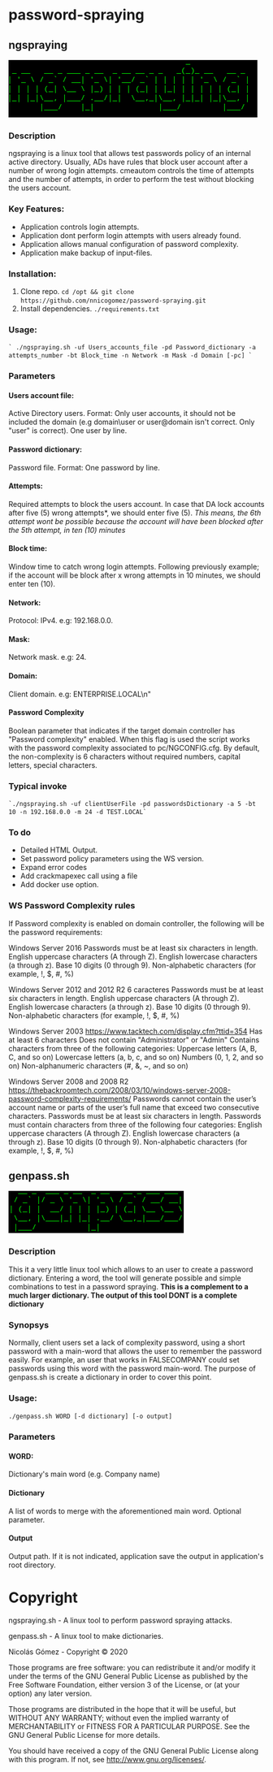 # password-spraying

## ngspraying
            
![alt text](https://github.com/nnicogomez/password-spraying/blob/master/images/ngsp.PNG "Logo ngspraying")


### Description
ngspraying is a linux tool that allows test passwords policy of an internal active directory. Usually, ADs have rules that block user account after a number of wrong login attempts. cmeautom controls the time of attempts and the number of attempts, in order to perform the test without blocking the users account.

### Key Features:
- Application controls login attempts.
- Application dont perform login attempts with users already found.
- Application allows manual configuration of password complexity.
- Application make backup of input-files.

### Installation:
1. Clone repo.
	`cd /opt && git clone https://github.com/nnicogomez/password-spraying.git`
2. Install dependencies.
	`./requirements.txt`
	
### Usage:
	` ./ngspraying.sh -uf Users_accounts_file -pd Password_dictionary -a attempts_number -bt Block_time -n Network -m Mask -d Domain [-pc] `
### Parameters

#### Users account file:	 
Active Directory users. Format: Only user accounts, it should not be included the domain (e.g domain\user or user@domain isn't correct. Only "user" is correct). One user by line.
#### Password dictionary:
Password file. Format: One password by line.
#### Attempts:	
Required attempts to block the users account. In case that DA lock accounts after five (5) wrong attempts*, we should enter five (5).
*This means, the 6th attempt wont be possible because the account will have been blocked after the 5th attempt, in ten (10) minutes*
#### Block time:	
Window time to catch wrong login attempts. Following previously example; if the account will be block after x wrong attempts in 10 minutes, we should enter ten (10).
#### Network:	 
Protocol: IPv4. e.g: 192.168.0.0.
#### Mask:	
Network mask. e.g: 24.
#### Domain: 	
Client domain. e.g: ENTERPRISE.LOCAL\n"
#### Password Complexity
Boolean parameter that indicates if the target domain controller has "Password complexity" enabled. When this flag is used the script works with the password complexity associated to pc/NGCONFIG.cfg. By default, the non-complexity is 6 characters without required numbers, capital letters, special characters.

### Typical invoke
    `./ngspraying.sh -uf clientUserFile -pd passwordsDictionary -a 5 -bt 10 -n 192.168.0.0 -m 24 -d TEST.LOCAL`
### To do
- Detailed HTML Output.
- Set password policy parameters using the WS version.
- Expand error codes
- Add crackmapexec call using a file
- Add docker use option.

### WS Password Complexity rules
If Password complexity is enabled on domain controller, the following will be the password requirements:

Windows Server 2016
Passwords must be at least six characters in length.
English uppercase characters (A through Z).
English lowercase characters (a through z).
Base 10 digits (0 through 9).
Non-alphabetic characters (for example, !, $, #, %)

Windows Server 2012 and 2012 R2
6 caracteres
Passwords must be at least six characters in length.
English uppercase characters (A through Z).
English lowercase characters (a through z).
Base 10 digits (0 through 9).
Non-alphabetic characters (for example, !, $, #, %)

Windows Server 2003
https://www.tacktech.com/display.cfm?ttid=354
Has at least 6 characters
Does not contain "Administrator" or "Admin"
Contains characters from three of the following categories:
Uppercase letters (A, B, C, and so on)
Lowercase letters (a, b, c, and so on)
Numbers (0, 1, 2, and so on)
Non-alphanumeric characters (#, &, ~, and so on)

Windows Server 2008 and 2008 R2
https://thebackroomtech.com/2008/03/10/windows-server-2008-password-complexity-requirements/
Passwords cannot contain the user’s account name or parts of the user’s full name that exceed two consecutive characters.
Passwords must be at least six characters in length.
Passwords must contain characters from three of the following four categories:
English uppercase characters (A through Z).
English lowercase characters (a through z).
Base 10 digits (0 through 9).
Non-alphabetic characters (for example, !, $, #, %)
    
## genpass.sh

![alt text](https://github.com/nnicogomez/password-spraying/blob/master/images/gpss.PNG "Logo genpass.sh")

### Description
This it a very little linux tool which allows to an user to create a password dictionary. Entering a word, the tool will generate possible and simple combinations to test in a password spraying. **This is a complement to a much larger dictionary. The output of this tool DONT is a complete dictionary**

### Synopsys
Normally, client users set a lack of complexity password, using a short password with a main-word that allows the user to remember the password easily. For example, an user that works in FALSECOMPANY could set passwords using this word with the password main-word. The purpose of genpass.sh is create a dictionary in order to cover this point. 

### Usage:
`./genpass.sh WORD [-d dictionary] [-o output]`

### Parameters

#### WORD:	
Dictionary's main word (e.g. Company name)
#### Dictionary
A list of words to merge with the aforementioned main word. Optional parameter.
#### Output
Output path. If it is not indicated, application save the output in application's root directory.

# Copyright
ngspraying.sh - A linux tool to perform password spraying attacks.

genpass.sh - A linux tool to make dictionaries.

Nicolás Gómez - Copyright © 2020

Those programs are free software: you can redistribute it and/or modify it under the terms of the GNU General Public License as published by the Free Software Foundation, either version 3 of the License, or (at your option) any later version.

Those programs are distributed in the hope that it will be useful, but WITHOUT ANY WARRANTY; without even the implied warranty of MERCHANTABILITY or FITNESS FOR A PARTICULAR PURPOSE. See the GNU General Public License for more details.

You should have received a copy of the GNU General Public License along with this program. If not, see http://www.gnu.org/licenses/.
